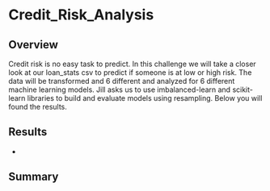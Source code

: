 # Credit_Risk_Analysis
## Overview
Credit risk is no easy task to predict. In this challenge we will take a closer look at our loan_stats csv to predict if someone is at low or high risk. The data will be transformed and 6 different and analyzed for 6 different machine learning models.  Jill asks us to use imbalanced-learn and scikit-learn libraries to build and evaluate models using resampling. Below you will found the results. 


## Results

-



## Summary

